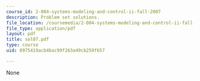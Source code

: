 ```yaml
---
course_id: 2-004-systems-modeling-and-control-ii-fall-2007
description: Problem set solutions.
file_location: /coursemedia/2-004-systems-modeling-and-control-ii-fall-2007/8975419acb4bac99f263a49cb259f657_sol07.pdf
file_type: application/pdf
layout: pdf
title: sol07.pdf
type: course
uid: 8975419acb4bac99f263a49cb259f657

---
```

None